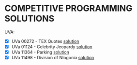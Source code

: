 # COMPETITIVE PROGRAMMING SOLUTIONS

UVA:

- [x] UVa 00272 - TEX Quotes [solution](UVA/UVa%2000272%20-%20TEX%20Quotes/main.cpp)
- [x] UVa 01124 - Celebrity Jeopardy [solution](UVA/UVa%2001124%20-%20Celebrity%20Jeopardy/main.cpp)
- [x] UVa 11364 - Parking [solution](UVA/UVa%2011364%20-%20Optimal%20Parking/main.cpp)
- [x] UVa 11498 - Division of Nlogonia [solution](UVA/UVa%2011498%20-%20Division%20of%20Nlogonia/main.cpp)
